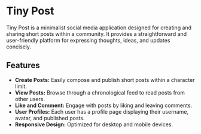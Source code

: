 # Tiny Post

Tiny Post is a minimalist social media application designed for creating and sharing short posts within a community. It provides a straightforward and user-friendly platform for expressing thoughts, ideas, and updates concisely.

## Features

- **Create Posts:** Easily compose and publish short posts within a character limit.
- **View Posts:** Browse through a chronological feed to read posts from other users.
- **Like and Comment:** Engage with posts by liking and leaving comments.
- **User Profiles:** Each user has a profile page displaying their username, avatar, and published posts.
- **Responsive Design:** Optimized for desktop and mobile devices.